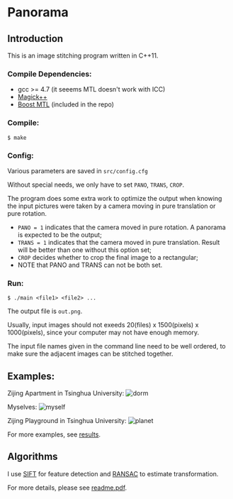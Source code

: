 # Panorama

## Introduction

This is an image stitching program written in C++11.

### Compile Dependencies:

* gcc >= 4.7	(it seeems MTL doesn't work with ICC)
* [Magick++](http://www.imagemagick.org/Magick++/)
* [Boost MTL](http://www.simunova.com/node/145) (included in the repo)

### Compile:
```
$ make
```

### Config:

Various parameters are saved in ``src/config.cfg``

Without special needs, we only have to set ``PANO``, ``TRANS``, ``CROP``.

The program does some extra work to optimize the output
when knowing the input pictures were taken by a camera moving in pure translation or pure rotation.

* ``PANO = 1`` indicates that the camera moved in pure rotation. A panorama is expected to be the output;
* ``TRANS = 1`` indicates that the camera moved in pure translation. Result will be better than one without this option set;
* ``CROP`` decides whether to crop the final image to a rectangular;
* NOTE that PANO and TRANS can not be both set.

### Run:

```
$ ./main <file1> <file2> ...
```

The output file is ``out.png``.

Usually, input images should not exeeds 20(files) x 1500(pixels) x 1000(pixels), since your computer may not have enough memory.

The input file names given in the command line need to be well ordered, to make sure the adjacent images can be stitched together.

## Examples:

Zijing Apartment in Tsinghua University:
![dorm](https://github.com/ppwwyyxx/panorama/raw/master/results/small/apartment.jpg)

Myselves:
![myself](https://github.com/ppwwyyxx/panorama/raw/master/results/small/myself.jpg)

Zijing Playground in Tsinghua University:
![planet](https://github.com/ppwwyyxx/panorama/raw/master/results/small/planet.jpg)

For more examples, see [results](https://github.com/ppwwyyxx/panorama/tree/master/results).

## Algorithms
I use [SIFT](http://en.wikipedia.org/wiki/Scale-invariant_feature_transform) for feature detection and [RANSAC](http://en.wikipedia.org/wiki/RANSAC) to estimate transformation.

For more details, please see [readme.pdf](https://github.com/ppwwyyxx/panorama/raw/master/readme.pdf).
